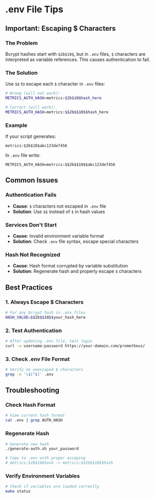 # .env File Tips

## Important: Escaping $ Characters

### The Problem
Bcrypt hashes start with `$2b$10$`, but in `.env` files, `$` characters are interpreted as variable references. This causes authentication to fail.

### The Solution
Use `$$` to escape each `$` character in `.env` files:

```bash
# Wrong (will not work):
METRICS_AUTH_HASH=metrics:$2b$10$hash_here

# Correct (will work):
METRICS_AUTH_HASH=metrics:$$2b$$10$$hash_here
```

### Example
If your script generates:
```
metrics:$2b$10$abc123def456
```

In `.env` file write:
```
METRICS_AUTH_HASH=metrics:$$2b$$10$$abc123def456
```

## Common Issues

### Authentication Fails
- **Cause**: `$` characters not escaped in `.env` file
- **Solution**: Use `$$` instead of `$` in hash values

### Services Don't Start
- **Cause**: Invalid environment variable format
- **Solution**: Check `.env` file syntax, escape special characters

### Hash Not Recognized
- **Cause**: Hash format corrupted by variable substitution
- **Solution**: Regenerate hash and properly escape `$` characters

## Best Practices

### 1. Always Escape $ Characters
```bash
# For any bcrypt hash in .env files
HASH_VALUE=$$2b$$10$$your_hash_here
```

### 2. Test Authentication
```bash
# After updating .env file, test login
curl -u username:password https://your-domain.com/prometheus/
```

### 3. Check .env File Format
```bash
# Verify no unescaped $ characters
grep -n '\$[^$]' .env
```

## Troubleshooting

### Check Hash Format
```bash
# View current hash format
cat .env | grep AUTH_HASH
```

### Regenerate Hash
```bash
# Generate new hash
./generate-auth.sh your_password

# Copy to .env with proper escaping
# metrics:$2b$10$hash -> metrics:$$2b$$10$$hash
```

### Verify Environment Variables
```bash
# Check if variables are loaded correctly
make status
```
